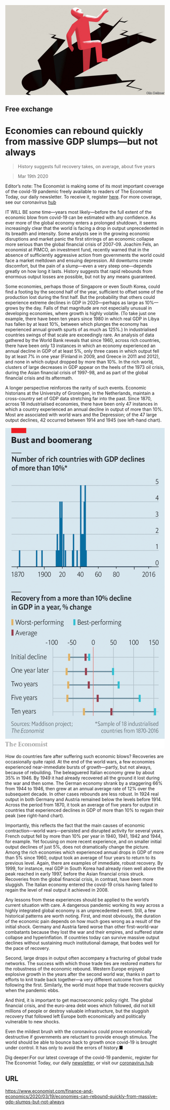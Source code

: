 ![](./images/20200321_FND000_0.jpg)

## Free exchange

# Economies can rebound quickly from massive GDP slumps—but not always

> History suggests full recovery takes, on average, about five years

> Mar 19th 2020

Editor’s note: The Economist is making some of its most important coverage of the covid-19 pandemic freely available to readers of The Economist Today, our daily newsletter. To receive it, register [here](https://www.economist.com//newslettersignup). For more coverage, see our coronavirus [hub](https://www.economist.com//coronavirus)

IT WILL BE some time—years most likely—before the full extent of the economic blow from covid-19 can be estimated with any confidence. As ever more of the global economy enters a prolonged shutdown, it seems increasingly clear that the world is facing a drop in output unprecedented in its breadth and intensity. Some analysts see in the growing economic disruptions and market panic the first stirrings of an economic collapse more serious than the global financial crisis of 2007-09. Joachim Fels, an economist at PIMCO, an investment fund, recently warned that in the absence of sufficiently aggressive action from governments the world could face a market meltdown and ensuing depression. All downturns create discomfort, but the pain of a slump—even a very steep one—depends greatly on how long it lasts. History suggests that rapid rebounds from enormous output losses are possible, but not by any means guaranteed.

Some economies, perhaps those of Singapore or even South Korea, could find a footing by the second half of the year, sufficient to offset some of the production lost during the first half. But the probability that others could experience extreme declines in GDP in 2020—perhaps as large as 10%—grows by the day. Falls of that magnitude are not especially unusual in developing economies, where growth is highly volatile. (To take just one example, there have been ten years since 1980 in which real GDP in Libya has fallen by at least 10%, between which plunges the economy has experienced annual growth spurts of as much as 125%.) In industrialised countries swings of that scale are exceedingly rare. An analysis of data gathered by the World Bank reveals that since 1960, across rich countries, there have been only 13 instances in which an economy experienced an annual decline in GDP of at least 5%, only three cases in which output fell by at least 7% in one year (Finland in 2009, and Greece in 2011 and 2012), and none in which output dropped by more than 10%. In the rich world, clusters of large decreases in GDP appear on the heels of the 1973 oil crisis, during the Asian financial crisis of 1997-98, and as part of the global financial crisis and its aftermath.

A longer perspective reinforces the rarity of such events. Economic historians at the University of Groningen, in the Netherlands, maintain a cross-country set of GDP data stretching far into the past. Since 1870, across 18 industrialised economies, there have been only 47 instances in which a country experienced an annual decline in output of more than 10%. Most are associated with world wars and the Depression; of the 47 large output declines, 42 occurred between 1914 and 1945 (see left-hand chart).



![](./images/20200321_FNC787_0.png)

How do countries fare after suffering such economic blows? Recoveries are occasionally quite rapid. At the end of the world wars, a few economies experienced near-immediate bursts of growth—partly, but not always, because of rebuilding. The beleaguered Italian economy grew by about 35% in 1946. By 1949 it had already recovered all the ground it lost during the war and then some. The German economy shrank by a staggering 66% from 1944 to 1946, then grew at an annual average rate of 12% over the subsequent decade. In other cases rebounds are less robust. In 1924 real output in both Germany and Austria remained below the levels before 1914. Across the period from 1870, it took an average of five years for output in countries that experienced declines in GDP of more than 10% to regain their peak (see right-hand chart).

Importantly, this reflects the fact that the main causes of economic contraction—world wars—persisted and disrupted activity for several years. French output fell by more than 10% per year in 1940, 1941, 1942 and 1944, for example. Yet focusing on more recent experience, and on smaller initial output declines of just 5%, does not dramatically change the picture. Among the rich economies which experienced annual drops in GDP of more than 5% since 1960, output took an average of four years to return to its previous level. Again, there are examples of immediate, robust recovery. By 1999, for instance, real GDP in South Korea had already risen well above the peak reached in early 1997, before the Asian financial crisis struck. Recoveries from the global financial crisis, in contrast, have been more sluggish. The Italian economy entered the covid-19 crisis having failed to regain the level of real output it achieved in 2008.

Any lessons from these experiences should be applied to the world’s current situation with care. A dangerous pandemic working its way across a highly integrated global economy is an unprecedented event. Still, a few historical patterns are worth noting. First, and most obviously, the duration of the economic pain depends on how much goes wrong as a result of the initial shock. Germany and Austria fared worse than other first-world-war combatants because they lost the war and their empires, and suffered state collapse and hyperinflation. If countries today can survive massive output declines without sustaining much institutional damage, that bodes well for the pace of recovery.

Second, large drops in output often accompany a fracturing of global trade networks. The success with which those trade ties are restored matters for the robustness of the economic rebound. Western Europe enjoyed explosive growth in the years after the second world war, thanks in part to efforts to knit trade back together—a very different outcome from that following the first. Similarly, the world must hope that trade recovers quickly when the pandemic ebbs.

And third, it is important to get macroeconomic policy right. The global financial crisis, and the euro-area debt woes which followed, did not kill millions of people or destroy valuable infrastructure, but the sluggish recovery that followed left Europe both economically and politically vulnerable to new shocks.

Even the mildest brush with the coronavirus could prove economically destructive if governments are reluctant to provide enough stimulus. The world should be able to bounce back to growth once covid-19 is brought under control. It has only to avoid the errors of history.■

Dig deeper:For our latest coverage of the covid-19 pandemic, register for The Economist Today, our daily [newsletter](https://www.economist.com//newslettersignup), or visit our [coronavirus hub](https://www.economist.com//coronavirus)

## URL

https://www.economist.com/finance-and-economics/2020/03/19/economies-can-rebound-quickly-from-massive-gdp-slumps-but-not-always

